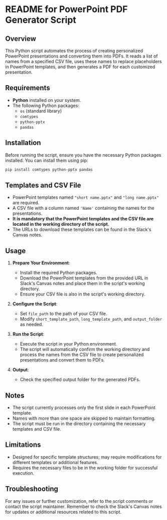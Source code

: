 # README for PowerPoint PDF Generator Script

## Overview

This Python script automates the process of creating personalized PowerPoint presentations and converting them into PDFs. It reads a list of names from a specified CSV file, uses these names to replace placeholders in PowerPoint templates, and then generates a PDF for each customized presentation.

## Requirements

- **Python** installed on your system.
- The following Python packages:
  - `os` (standard library)
  - `comtypes`
  - `python-pptx`
  - `pandas`

## Installation

Before running the script, ensure you have the necessary Python packages installed. You can install them using pip:

```bash
pip install comtypes python-pptx pandas
```

## Templates and CSV File

- PowerPoint templates named `"short name.pptx"` and `"long name.pptx"` are required.
- A CSV file with a column named `'Name'` containing the names for the presentations.
- **It is mandatory that the PowerPoint templates and the CSV file are located in the working directory of the script.**
- The URLs to download these templates can be found in the Slack's Canvas notes.

## Usage

1. **Prepare Your Environment**:
   - Install the required Python packages.
   - Download the PowerPoint templates from the provided URL in Slack's Canvas notes and place them in the script's working directory.
   - Ensure your CSV file is also in the script's working directory.

2. **Configure the Script**:
   - Set `file_path` to the path of your CSV file.
   - Modify `short_template_path`, `long_template_path`, and `output_folder` as needed.

3. **Run the Script**:
   - Execute the script in your Python environment.
   - The script will automatically confirm the working directory and process the names from the CSV file to create personalized presentations and convert them to PDFs.

4. **Output**:
   - Check the specified output folder for the generated PDFs.

## Notes

- The script currently processes only the first slide in each PowerPoint template.
- Names with more than one space are skipped to maintain formatting.
- The script must be run in the directory containing the necessary templates and CSV file.

## Limitations

- Designed for specific template structures; may require modifications for different templates or additional features.
- Requires the necessary files to be in the working folder for successful execution.

## Troubleshooting

For any issues or further customization, refer to the script comments or contact the script maintainer. Remember to check the Slack's Canvas notes for updates or additional resources related to this script.
